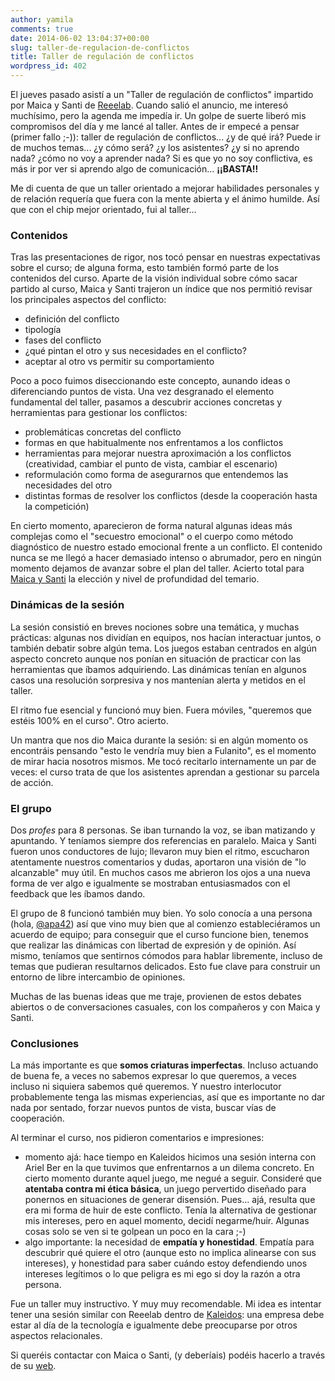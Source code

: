 ```yaml
---
author: yamila
comments: true
date: 2014-06-02 13:04:37+00:00
slug: taller-de-regulacion-de-conflictos
title: Taller de regulación de conflictos
wordpress_id: 402
---
```


El jueves pasado asistí a un "Taller de regulación de conflictos" impartido por Maica y Santi de [Reeelab](http://reeelab.com/). Cuando salió el anuncio, me interesó muchísimo, pero la agenda me impedía ir. Un golpe de suerte liberó mis compromisos del día y me lancé al taller. Antes de ir empecé a pensar (primer fallo ;-)): taller de regulación de conflictos... ¿y de qué irá? Puede ir de muchos temas... ¿y cómo será? ¿y los asistentes? ¿y si no aprendo nada? ¿cómo no voy a aprender nada? Si es que yo no soy conflictiva, es más ir por ver si aprendo algo de comunicación... **¡¡BASTA!!**

Me di cuenta de que un taller orientado a mejorar habilidades personales y de relación requería que fuera con la mente abierta y el ánimo humilde. Así que con el chip mejor orientado, fui al taller...

<!-- more -->



### Contenidos



Tras las presentaciones de rigor, nos tocó pensar en nuestras expectativas sobre el curso; de alguna forma, esto también formó parte de los contenidos del curso. Aparte de la visión individual sobre cómo sacar partido al curso, Maica y Santi trajeron un índice que nos permitió revisar los principales aspectos del conflicto:

- definición del conflicto
- tipología
- fases del conflicto
- ¿qué pintan el otro y sus necesidades en el conflicto?
- aceptar al otro vs permitir su comportamiento

Poco a poco fuimos diseccionando este concepto, aunando ideas o diferenciando puntos de vista. Una vez desgranado el elemento fundamental del taller, pasamos a descubrir acciones concretas y herramientas para gestionar los conflictos:

- problemáticas concretas del conflicto
- formas en que habitualmente nos enfrentamos a los conflictos
- herramientas para mejorar nuestra aproximación a los conflictos (creatividad, cambiar el punto de vista, cambiar el escenario)
- reformulación como forma de asegurarnos que entendemos las necesidades del otro
- distintas formas de resolver los conflictos (desde la cooperación hasta la competición)

En cierto momento, aparecieron de forma natural algunas ideas más complejas como el "secuestro emocional" o el cuerpo como método diagnóstico de nuestro estado emocional frente a un conflicto. El contenido nunca se me llegó a hacer demasiado intenso o abrumador, pero en ningún momento dejamos de avanzar sobre el plan del taller. Acierto total para [Maica y Santi](http://reeelab.com/quienes-somos/) la elección y nivel de profundidad del temario.



### Dinámicas de la sesión



La sesión consistió en breves nociones sobre una temática, y muchas prácticas: algunas nos dividían en equipos, nos hacían interactuar juntos, o también debatir sobre algún tema. Los juegos estaban centrados en algún aspecto concreto aunque nos ponían en situación de practicar con las herramientas que íbamos adquiriendo. Las dinámicas tenían en algunos casos una resolución sorpresiva y nos mantenían alerta y metidos en el taller.

El ritmo fue esencial y funcionó muy bien. Fuera móviles, "queremos que estéis 100% en el curso". Otro acierto.

Un mantra que nos dio Maica durante la sesión: si en algún momento os encontráis pensando "esto le vendría muy bien a Fulanito", es el momento de mirar hacia nosotros mismos. Me tocó recitarlo internamente un par de veces: el curso trata de que los asistentes aprendan a gestionar su parcela de acción.



### El grupo



Dos _profes_ para 8 personas. Se iban turnando la voz, se iban matizando y apuntando. Y teníamos siempre dos referencias en paralelo. Maica y Santi fueron unos conductores de lujo; llevaron muy bien el ritmo, escucharon atentamente nuestros comentarios y dudas, aportaron una visión de "lo alcanzable" muy útil. En muchos casos me abrieron los ojos a una nueva forma de ver algo e igualmente se mostraban entusiasmados con el feedback que les íbamos dando.

El grupo de 8 funcionó también muy bien. Yo solo conocía a una persona (hola, [@apa42](http://twitter.com/apa42)) así que vino muy bien que al comienzo estableciéramos un acuerdo de equipo; para conseguir que el curso funcione bien, tenemos que realizar las dinámicas con libertad de expresión y de opinión. Así mismo, teníamos que sentirnos cómodos para hablar libremente, incluso de temas que pudieran resultarnos delicados. Esto fue clave para construir un entorno de libre intercambio de opiniones.

Muchas de las buenas ideas que me traje, provienen de estos debates abiertos o de conversaciones casuales, con los compañeros y con Maica y Santi.



### Conclusiones



La más importante es que **somos criaturas imperfectas**. Incluso actuando de buena fe, a veces no sabemos expresar lo que queremos, a veces incluso ni siquiera sabemos qué queremos. Y nuestro interlocutor probablemente tenga las mismas experiencias, así que es importante no dar nada por sentado, forzar nuevos puntos de vista, buscar vías de cooperación.

Al terminar el curso, nos pidieron comentarios e impresiones:

- momento ajá: hace tiempo en Kaleidos hicimos una sesión interna con Ariel Ber en la que tuvimos que enfrentarnos a un dilema concreto. En cierto momento durante aquel juego, me negué a seguir. Consideré que **atentaba contra mi ética básica**, un juego pervertido diseñado para ponernos en situaciones de generar disensión. Pues... ajá, resulta que era mi forma de huir de este conflicto. Tenía la alternativa de gestionar mis intereses, pero en aquel momento, decidí negarme/huir. Algunas cosas solo se ven si te golpean un poco en la cara ;-)
- algo importante: la necesidad de **empatía y honestidad**. Empatía para descubrir qué quiere el otro (aunque esto no implica alinearse con sus intereses), y honestidad para saber cuándo estoy defendiendo unos intereses legítimos o lo que peligra es mi ego si doy la razón a otra persona.

Fue un taller muy instructivo. Y muy muy recomendable. Mi idea es intentar tener una sesión similar con Reeelab dentro de [Kaleidos](http://kaleidos.net): una empresa debe estar al día de la tecnología e igualmente debe preocuparse por otros aspectos relacionales.

Si queréis contactar con Maica o Santi, (y deberíais) podéis hacerlo a través de su [web](http://reeelab.com/contacto/).


